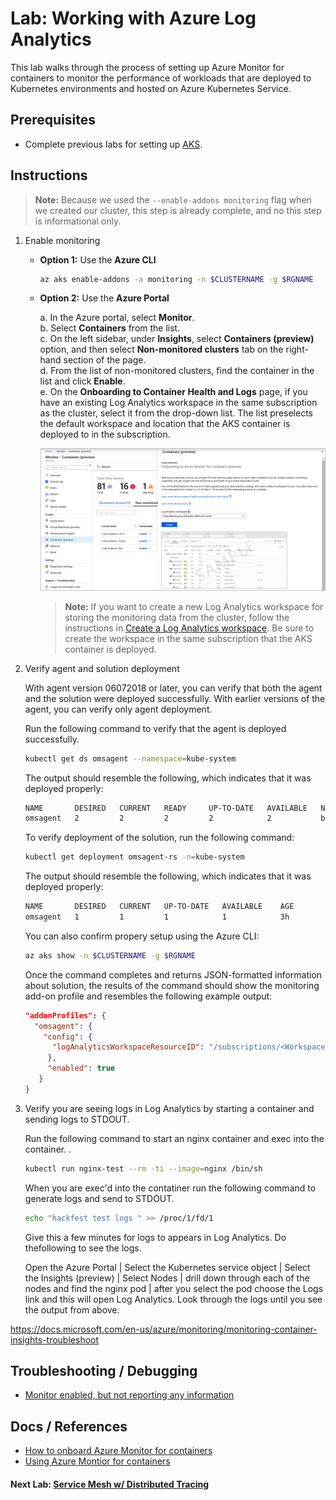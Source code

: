 # Lab: Working with Azure Log Analytics

This lab walks through the process of setting up Azure Monitor for containers to monitor the performance of workloads that are deployed to Kubernetes environments and hosted on Azure Kubernetes Service.

## Prerequisites

* Complete previous labs for setting up [AKS](../../create-aks-cluster/README.md).

## Instructions

> **Note:** Because we used the `--enable-addons monitoring` flag when we created our cluster, this step is already complete, and no this step is informational only.

1. Enable monitoring

   * **Option 1:** Use the **Azure CLI**  

      ```bash
      az aks enable-addons -a monitoring -n $CLUSTERNAME -g $RGNAME
      ```

   * **Option 2:** Use the **Azure Portal**  

      a. In the Azure portal, select **Monitor**.  
      b. Select **Containers** from the list.  
      c. On the left sidebar, under **Insights**, select **Containers (preview)** option, and then select **Non-monitored clusters** tab on the right-hand section of the page.  
      d. From the list of non-monitored clusters, find the container in the list and click **Enable**.  
      e. On the **Onboarding to Container Health and Logs** page, if you have an existing Log Analytics workspace in the same subscription as the cluster, select it from the drop-down list. The list preselects the default workspace and location that the AKS container is deployed to in the subscription.  
         
      ![](kubernetes-onboard-brownfield-01.png)
        
      > **Note:** If you want to create a new Log Analytics workspace for storing the monitoring data from the cluster, follow the instructions in [Create a Log Analytics workspace](https://docs.microsoft.com/en-us/azure/log-analytics/log-analytics-quick-create-workspace). Be sure to create the workspace in the same subscription that the AKS container is deployed.  
  
2. Verify agent and solution deployment  

   With agent version 06072018 or later, you can verify that both the agent and the solution were deployed successfully. With earlier versions of the agent, you can verify only agent deployment.

   Run the following command to verify that the agent is deployed successfully.  

   ```bash
   kubectl get ds omsagent --namespace=kube-system
   ```

   The output should resemble the following, which indicates that it was deployed properly:  

   ```bash
   NAME       DESIRED   CURRENT   READY     UP-TO-DATE   AVAILABLE   NODE SELECTOR                 AGE
   omsagent   2         2         2         2            2           beta.kubernetes.io/os=linux   1d
   ```

   To verify deployment of the solution, run the following command:

   ```bash
   kubectl get deployment omsagent-rs -n=kube-system
   ```

   The output should resemble the following, which indicates that it was deployed properly:

   ```bash
   NAME       DESIRED   CURRENT   UP-TO-DATE   AVAILABLE    AGE
   omsagent   1         1         1            1            3h
   ```

   You can also confirm propery setup using the Azure CLI:

   ```bash
   az aks show -n $CLUSTERNAME -g $RGNAME
   ```

   Once the command completes and returns JSON-formatted information about solution, the results of the command should show the monitoring add-on profile and resembles the following example output:

   ```json
   "addonProfiles": {
     "omsagent": {
       "config": {
         "logAnalyticsWorkspaceResourceID": "/subscriptions/<WorkspaceSubscription>/resourceGroups/<DefaultWorkspaceRG>/providers/Microsoft.OperationalInsights/workspaces/<defaultWorkspaceName>"
        },
        "enabled": true
      }
   }
   ```  

3. Verify you are seeing logs in Log Analytics by starting a container and sending logs to STDOUT.

   Run the following command to start an nginx container and exec into the container. .

   ```bash
   kubectl run nginx-test --rm -ti --image=nginx /bin/sh
   ```

   When you are exec'd into the contatiner run the following command to generate logs and send to STDOUT. 

   ```bash
   echo "hackfest test logs " >> /proc/1/fd/1
   ```

   Give this a few minutes for logs to appears in Log Analytics. Do thefollowing to see the logs. 

   
   Open the Azure Portal | Select the Kubernetes service object | Select the Insights (preview) | Select Nodes | drill down through each of the nodes and find the nginx pod | after you select the pod choose the    Logs link and this will open Log Analytics. Look through the logs until you see the output from above. 
   

https://docs.microsoft.com/en-us/azure/monitoring/monitoring-container-insights-troubleshoot
## Troubleshooting / Debugging

* [Monitor enabled, but not reporting any information](https://docs.microsoft.com/en-us/azure/monitoring/monitoring-container-insights-troubleshoot)

## Docs / References

* [How to onboard Azure Monitor for containers](https://docs.microsoft.com/en-us/azure/monitoring/monitoring-container-insights-onboard)
* [Using Azure Montior for containers](https://docs.microsoft.com/en-us/azure/monitoring/monitoring-container-insights-analyze)

#### Next Lab: [Service Mesh w/ Distributed Tracing](../../servicemesh-tracing/README.md)
